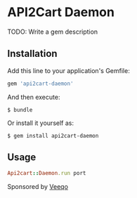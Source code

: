 # API2Cart Daemon

TODO: Write a gem description

## Installation

Add this line to your application's Gemfile:

```ruby
gem 'api2cart-daemon'
```

And then execute:

    $ bundle

Or install it yourself as:

    $ gem install api2cart-daemon

## Usage

```ruby
Api2cart::Daemon.run port
```

Sponsored by [Veeqo](https://github.com/veeqo)
